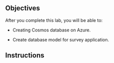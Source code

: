 
## Objectives

After you complete this lab, you will be able to:

-   Creating Cosmos database on Azure.

-   Create database model for survey application.

## Instructions
